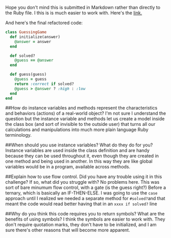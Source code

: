 Hope you don't mind this is submitted in Markdown rather than directly to the Ruby file.  I this is is much easier to work with.
Here's the [link.](  )

And here's the final refactored code:
```ruby
class GuessingGame
  def initialize(answer)
    @answer = answer
  end

  def solved?
    @guess == @answer
  end

  def guess(guess)
    @guess = guess
    return :correct if solved?
    @guess > @answer ? :high : :low
  end
end
```

##How do instance variables and methods represent the characteristics and behaviors (actions) of a real-world object?
I'm not sure I understand the question but the instance variable and methods let us create a model inside the class box (and sort of invisible to the outside user) that turns all our calculations and manipulations into much more plain language Ruby terminology.

##When should you use instance variables? What do they do for you?
Instance variables are used inside the class definition and are handy because they can be used throughout it, even though they are created in one method and being used in another. In this way they are like global variables would be in a program, available across methods.

##Explain how to use flow control. Did you have any trouble using it in this challenge? If so, what did you struggle with?
No problems here. This was sort of bare minumum flow control, with a gate (is the guess right?) Before a ternary, which is basically an IF-THEN-ELSE. I was going to use the `case` approach until I realized we needed a separate method for `#solved?`and that meant the code would read better having that in an `xxxx if solved?` line


##Why do you think this code requires you to return symbols? What are the benefits of using symbols?
I think the symbols are easier to work with. They don't require quotation marks, they don't have to be initialized, and I am sure there's other reasons that will become more apparent.